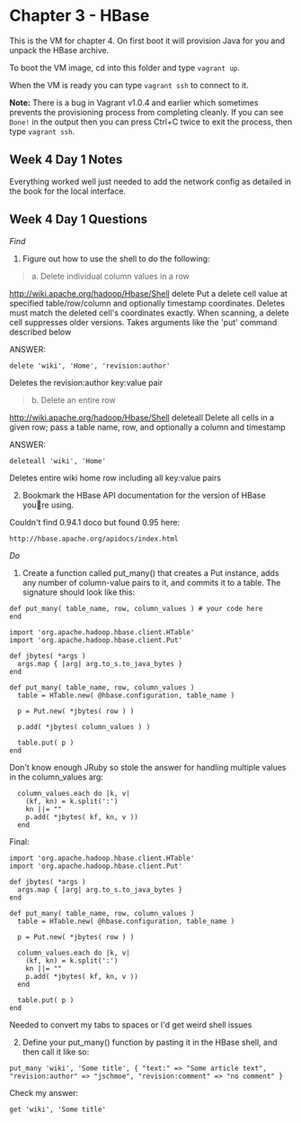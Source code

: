 # Chapter 3 - HBase

This is the VM for chapter 4. On first boot it will provision Java for you and unpack the HBase archive.

To boot the VM image, cd into this folder and type `vagrant up`.

When the VM is ready you can type `vagrant ssh` to connect to it. 

**Note:** There is a bug in Vagrant v1.0.4 and earlier which sometimes prevents the provisioning process from completing cleanly. If you can see `Done!` in the output then you can press Ctrl+C twice to exit the process, then type `vagrant ssh`.


## Week 4 Day 1 Notes
Everything worked well just needed to add the network config as detailed in the book for the local interface.



## Week 4 Day 1 Questions
*Find*
1. Figure out how to use the shell to do the following:

> a. Delete individual column values in a row

http://wiki.apache.org/hadoop/Hbase/Shell
delete    Put a delete cell value at specified table/row/column and optionally
           timestamp coordinates.  Deletes must match the deleted cell's
           coordinates exactly.  When scanning, a delete cell suppresses older
           versions. Takes arguments like the 'put' command described below
           
ANSWER:

`delete 'wiki', 'Home', 'revision:author'`

Deletes the revision:author key:value pair


> b. Delete an entire row

http://wiki.apache.org/hadoop/Hbase/Shell
deleteall Delete all cells in a given row; pass a table name, row, and optionally
           a column and timestamp

ANSWER:

`deleteall 'wiki', 'Home'`

Deletes entire wiki home row including all key:value pairs

2. Bookmark the HBase API documentation for the version of HBase youre using.

Couldn't find 0.94.1 doco but found 0.95 here:

`http://hbase.apache.org/apidocs/index.html`

*Do*

1. Create a function called put_many() that creates a Put instance, adds any number of column-value pairs to it, and commits it to a table. The signature should look like this:

```
def put_many( table_name, row, column_values ) # your code here
end
```


```
import 'org.apache.hadoop.hbase.client.HTable'
import 'org.apache.hadoop.hbase.client.Put'

def jbytes( *args )
  args.map { |arg| arg.to_s.to_java_bytes }
end

def put_many( table_name, row, column_values )
  table = HTable.new( @hbase.configuration, table_name )

  p = Put.new( *jbytes( row ) )

  p.add( *jbytes( column_values ) )

  table.put( p )
end
```

Don't know enough JRuby so stole the answer for handling multiple values in the column_values arg:

```
  column_values.each do |k, v|
    (kf, kn) = k.split(':')
    kn ||= ""
    p.add( *jbytes( kf, kn, v ))
  end
```

Final:

```
import 'org.apache.hadoop.hbase.client.HTable'
import 'org.apache.hadoop.hbase.client.Put'

def jbytes( *args )
  args.map { |arg| arg.to_s.to_java_bytes }
end

def put_many( table_name, row, column_values )
  table = HTable.new( @hbase.configuration, table_name )

  p = Put.new( *jbytes( row ) )

  column_values.each do |k, v|
    (kf, kn) = k.split(':')
    kn ||= ""
    p.add( *jbytes( kf, kn, v ))
  end

  table.put( p )
end

```

Needed to convert my tabs to spaces or I'd get weird shell issues

2. Define your put_many() function by pasting it in the HBase shell, and then call it like so:

```
put_many 'wiki', 'Some title', { "text:" => "Some article text", "revision:author" => "jschmoe", "revision:comment" => "no comment" }
```

Check my answer:
```
get 'wiki', 'Some title'
```

